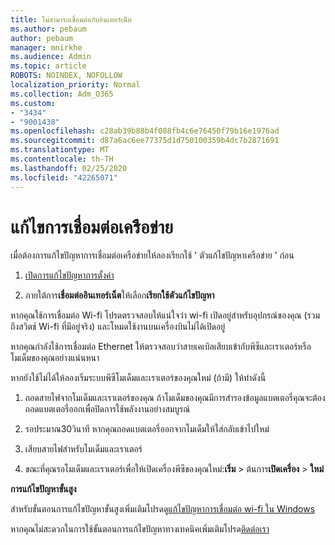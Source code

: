 ```yaml
---
title: ไม่สามารถเชื่อมต่อกับอินเทอร์เน็ต
ms.author: pebaum
author: pebaum
manager: mnirkhe
ms.audience: Admin
ms.topic: article
ROBOTS: NOINDEX, NOFOLLOW
localization_priority: Normal
ms.collection: Adm_O365
ms.custom:
- "3434"
- "9001438"
ms.openlocfilehash: c28ab39b88b4f088fb4c6e76450f79b16e1976ad
ms.sourcegitcommit: d87a6ac6ee77375d1d750100359b4dc7b2871691
ms.translationtype: MT
ms.contentlocale: th-TH
ms.lasthandoff: 02/25/2020
ms.locfileid: "42265071"
---
```

# <a name="fix-network-connection"></a>แก้ไขการเชื่อมต่อเครือข่าย

เมื่อต้องการแก้ไขปัญหาการเชื่อมต่อเครือข่ายให้ลองเรียกใช้ ' ตัวแก้ไขปัญหาเครือข่าย ' ก่อน 

1. [เปิดการแก้ไขปัญหาการตั้งค่า](ms-settings:troubleshoot)

2. ภายใต้การ**เชื่อมต่ออินเทอร์เน็ต**ให้เลือก**เรียกใช้ตัวแก้ไขปัญหา**

หากคุณใช้การเชื่อมต่อ Wi-fi โปรดตรวจสอบให้แน่ใจว่า wi-fi เปิดอยู่สำหรับอุปกรณ์ของคุณ (รวมถึงสวิตช์ Wi-fi ที่มีอยู่จริง) และโหมดใช้งานบนเครื่องบินไม่ได้เปิดอยู่

หากคุณกำลังใช้การเชื่อมต่อ Ethernet ให้ตรวจสอบว่าสายเคเบิลเสียบเข้ากับพีซีและเราเตอร์หรือโมเด็มของคุณอย่างแน่นหนา

หากยังใช้ไม่ได้ให้ลองเริ่มระบบพีซีโมเด็มและเราเตอร์ของคุณใหม่ (ถ้ามี) ให้ทำดังนี้

1. ถอดสายไฟจากโมเด็มและเราเตอร์ของคุณ ถ้าโมเด็มของคุณมีการสำรองข้อมูลแบตเตอรี่คุณจะต้องถอดแบตเตอรี่ออกเพื่อปิดการใช้พลังงานอย่างสมบูรณ์

2. รอประมาณ30วินาที หากคุณถอดแบตเตอรี่ออกจากโมเด็มให้ใส่กลับเข้าไปใหม่

3. เสียบสายไฟสำหรับโมเด็มและเราเตอร์

4. ขณะที่คุณรอโมเด็มและเราเตอร์เพื่อให้เปิดเครื่องพีซีของคุณใหม่:**เริ่ม** > ต้นการ**เปิดเครื่อง** > **ใหม่**

**การแก้ไขปัญหาขั้นสูง**

สำหรับขั้นตอนการแก้ไขปัญหาขั้นสูงเพิ่มเติมโปรดดู[แก้ไขปัญหาการเชื่อมต่อ wi-fi ใน Windows](https://support.microsoft.com/help/10741?ocid=SMC10741%2F) 

หากคุณไม่สะดวกในการใช้ขั้นตอนการแก้ไขปัญหาทางเทคนิคเพิ่มเติมโปรด[ติดต่อเรา](https://support.microsoft.com/contactus)
